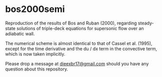 # bos2000semi
Reproduction of the results of Bos and Ruban (2000), regarding steady-state solutions of triple-deck equations for supersonic flow over an adiabatic wall.

The numerical scheme is almost identical to that of Cassel et al. (1995), except for the time derivative and the du / dx term in the convective term, which is now taken implicitly.

Please drop a message at dieexbr17@gmail.com should you have any question about this repository.
